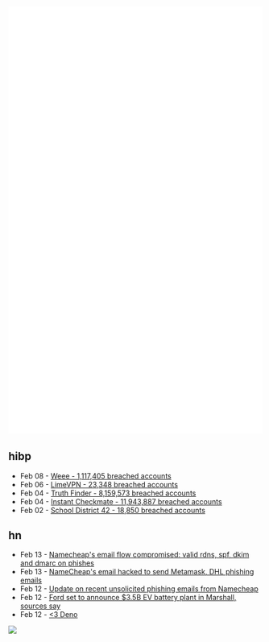 ![Metrics](https://raw.githubusercontent.com/phixion/phixion/master/metrics.svg)

## hibp

<!--
for https://github.com/phixion/phixion/blob/main/.github/workflows/feeds.yml
-->
<!--START_SECTION:haveibeenpwnd-->
- Feb 08 - [Weee - 1,117,405 breached accounts](https://haveibeenpwned.com/PwnedWebsites#Weee)
- Feb 06 - [LimeVPN - 23,348 breached accounts](https://haveibeenpwned.com/PwnedWebsites#LimeVPN)
- Feb 04 - [Truth Finder - 8,159,573 breached accounts](https://haveibeenpwned.com/PwnedWebsites#TruthFinder)
- Feb 04 - [Instant Checkmate - 11,943,887 breached accounts](https://haveibeenpwned.com/PwnedWebsites#InstantCheckmate)
- Feb 02 - [School District 42 - 18,850 breached accounts](https://haveibeenpwned.com/PwnedWebsites#SchoolDistrict42)
<!--END_SECTION:haveibeenpwnd-->

## hn

<!--
for https://github.com/phixion/phixion/blob/main/.github/workflows/feeds.yml
-->
<!--START_SECTION:hn-->
- Feb 13 - [Namecheap&#x27;s email flow compromised: valid rdns, spf, dkim and dmarc on phishes](https://mailman.nanog.org/pipermail/nanog/2023-February/221616.html)
- Feb 13 - [NameCheap&#x27;s email hacked to send Metamask, DHL phishing emails](https://www.bleepingcomputer.com/news/security/namecheaps-email-hacked-to-send-metamask-dhl-phishing-emails/)
- Feb 12 - [Update on recent unsolicited phishing emails from Namecheap](https://www.namecheap.com/status-updates/archives/74848)
- Feb 12 - [Ford set to announce $3.5B EV battery plant in Marshall, sources say](https://www.crainsdetroit.com/economic-development/ford-set-announce-marshall-will-get-ev-battery-plant)
- Feb 12 - [&lt;3 Deno](https://matklad.github.io/2023/02/12/a-love-letter-to-deno.html)
<!--END_SECTION:hn-->

<!--
for https://yhype.me
-->
![](https://hit.yhype.me/github/profile?user_id=13013670)
